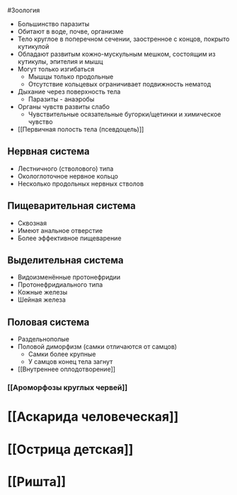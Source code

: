#Зоология 
- Большинство паразиты
- Обитают в воде, почве, организме 
- Тело круглое в поперечном сечении, заостренное с концов, покрыто кутикулой
- Обладают развитым кожно-мускульным мешком, состоящим из кутикулы, эпителия и мышц
- Могут только изгибаться
	- Мышцы только продольные
	- Отсутствие кольцевых ограничивает подвижность нематод
- Дыхание через поверхность тела
	- Паразиты - анаэробы
- Органы чувств развиты слабо
	- Чувствительные осязательные бугорки/щетинки и химическое чувство
- [[Первичная полость тела (псевдоцель)]]
## Нервная система
- Лестничного (стволового) типа
- Окологлоточное нервное кольцо
- Несколько продольных нервных стволов
## Пищеварительная система
- Сквозная
- Имеют анальное отверстие
- Более эффективное пищеварение
## Выделительная система
- Видоизменённые протонефридии 
- Протонефридиального типа
- Кожные железы
- Шейная железа
## Половая система
- Раздельнополые
- Половой диморфизм (самки отличаются от самцов)
	- Самки более крупные
	- У самцов конец тела загнут
- [[Внутреннее оплодотворение]]
### [[Ароморфозы круглых червей]]
# [[Аскарида человеческая]]
# [[Острица детская]]
# [[Ришта]] 